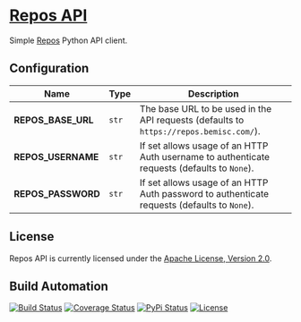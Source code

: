 # [Repos API](http://repos-api.hive.pt)

Simple [Repos](http://repos.hive.pt) Python API client.

## Configuration

| Name | Type | Description |
| ----- | ----- | ----- |
| **REPOS_BASE_URL** | `str` | The base URL to be used in the API requests (defaults to `https://repos.bemisc.com/`). |
| **REPOS_USERNAME** | `str` | If set allows usage of an HTTP Auth username to authenticate requests (defaults to `None`). |
| **REPOS_PASSWORD** | `str` | If set allows usage of an HTTP Auth password to authenticate requests (defaults to `None`). |

## License

Repos API is currently licensed under the [Apache License, Version 2.0](http://www.apache.org/licenses/).

## Build Automation

[![Build Status](https://app.travis-ci.com/hivesolutions/repos_api.svg?branch=master)](https://travis-ci.com/github/hivesolutions/repos_api)
[![Coverage Status](https://coveralls.io/repos/hivesolutions/repos_api/badge.svg?branch=master)](https://coveralls.io/r/hivesolutions/repos_api?branch=master)
[![PyPi Status](https://img.shields.io/pypi/v/repos_api.svg)](https://pypi.python.org/pypi/repos_api)
[![License](https://img.shields.io/badge/license-Apache%202.0-blue.svg)](https://www.apache.org/licenses/)
